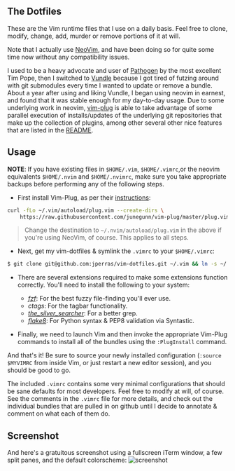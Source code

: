 ## The Dotfiles

These are the Vim runtime files that I use on a daily basis. Feel free to
clone, modify, change, add, murder or remove portions of it at will.

Note that I actually use [NeoVim](https://github.com/neovim/neovim), and have
been doing so for quite some time now without any compatibility issues.

I used to be a heavy advocate and user of
[Pathogen](https://github.com/tpope/vim-pathogen) by the most excellent Tim
Pope, then I switched to
[Vundle](https://github.com/gmarik/vundle) because I got tired of futzing
around with git submodules every time I wanted to update or remove
a bundle. About a year after using and liking Vundle, I began using neovim
in earnest, and found that it was stable enough for my day-to-day usage.
Due to some underlying work in neovim,
[vim-plug](https://github.com/junegunn/vim-plug) is able to take advantage
of some parallel execution of installs/updates of the underlying git
repositories that make up the collection of plugins, among other several
other nice features that are listed in the
[README](https://github.com/junegunn/vim-plug/blob/master/README.md).

## Usage

**NOTE**: If you have existing files in `$HOME/.vim`, `$HOME/.vimrc`,or
the neovim equivalents `$HOME/.nvim` and `$HOME/.nvimrc`, make sure you
take appropriate backups before performing any of the following steps.

 - First install Vim-Plug, as per their
   [instructions](https://github.com/junegunn/vim-plug#installation):

```sh
curl -fLo ~/.vim/autoload/plug.vim --create-dirs \
    https://raw.githubusercontent.com/junegunn/vim-plug/master/plug.vim
```

> Change the destination to `~/.nvim/autoload/plug.vim` in the above if
> you're using NeoVim, of course. This applies to all steps.

 - Next, get my vim-dotfiles & symlink the `.vimrc` to your `$HOME/.vimrc`:

```sh
$ git clone git@github.com:jperras/vim-dotfiles.git ~/.vim && ln -s ~/.vim/.vimrc ~/.vimrc
```

 - There are several extensions required to make some extensions function
   correctly. You'll need to install the following to your system:

   * [*fzf*](https://github.com/junegunn/fzf): For the best fuzzy file-finding you'll ever use.
   * *ctags*: For the tagbar functionality.
   * [*the_silver_searcher*](https://github.com/ggreer/the_silver_searcher): For a better grep.
   * [*flake8*](https://pypi.python.org/pypi/flake8): For Python syntax & PEP8 validation via Syntastic.


 - Finally, we need to launch Vim and then invoke the appropriate Vim-Plug
   commands to install all of the bundles using the `:PlugInstall`
   command.

And that's it! Be sure to source your newly installed configuration (`:source
$MYVIMRC` from inside Vim, or just restart a new editor session), and you
should be good to go.

The included `.vimrc` contains some very minimal configurations that should be
sane defaults for most developers. Feel free to modify at will, of course. See the
comments in the `.vimrc` file for more details, and check out the individual
bundles that are pulled in on github until I decide to annotate & comment on
what each of them do.

## Screenshot

And here's a gratuitous screenshot using a fullscreen iTerm window, a few split panes, and the default colorscheme: ![screenshot](https://s3.amazonaws.com/nerderati.captures/J65KS.png)
